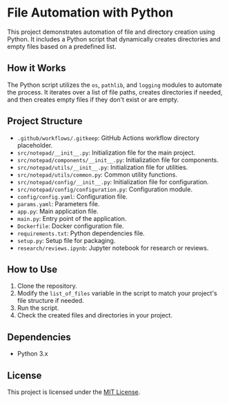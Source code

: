 # File Automation with Python

This project demonstrates automation of file and directory creation using Python. It includes a Python script that dynamically creates directories and empty files based on a predefined list.

## How it Works

The Python script utilizes the `os`, `pathlib`, and `logging` modules to automate the process. It iterates over a list of file paths, creates directories if needed, and then creates empty files if they don't exist or are empty.

## Project Structure

- `.github/workflows/.gitkeep`: GitHub Actions workflow directory placeholder.
- `src/notepad/__init__.py`: Initialization file for the main project.
- `src/notepad/components/__init__.py`: Initialization file for components.
- `src/notepad/utils/__init__.py`: Initialization file for utilities.
- `src/notepad/utils/common.py`: Common utility functions.
- `src/notepad/config/__init__.py`: Initialization file for configuration.
- `src/notepad/config/configuration.py`: Configuration module.
- `config/config.yaml`: Configuration file.
- `params.yaml`: Parameters file.
- `app.py`: Main application file.
- `main.py`: Entry point of the application.
- `Dockerfile`: Docker configuration file.
- `requirements.txt`: Python dependencies file.
- `setup.py`: Setup file for packaging.
- `research/reviews.ipynb`: Jupyter notebook for research or reviews.

## How to Use

1. Clone the repository.
2. Modify the `list_of_files` variable in the script to match your project's file structure if needed.
3. Run the script.
4. Check the created files and directories in your project.

## Dependencies

- Python 3.x

## License

This project is licensed under the [MIT License](LICENSE).
